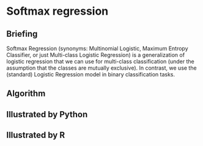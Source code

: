 # Softmax regression

## Briefing

Softmax Regression \(synonyms: Multinomial Logistic, Maximum Entropy Classifier, or just Multi-class Logistic Regression\) is a generalization of logistic regression that we can use for multi-class classification \(under the assumption that the classes are mutually exclusive\). In contrast, we use the \(standard\) Logistic Regression model in binary classification tasks.

## Algorithm

## Illustrated by Python

## Illustrated by R 

